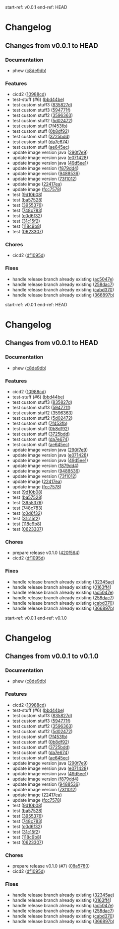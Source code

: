 start-ref: v0.0.1 end-ref: HEAD
# Changelog

## Changes from v0.0.1 to HEAD

### Documentation
- phew  ([c8de9db](https://github.com/telicent-oss/telicent-base-images/commit/c8de9db02bd24c87fea3b27d3d7c2d8dc4f8e434))

### Features
- cicd2  ([10988cd](https://github.com/telicent-oss/telicent-base-images/commit/10988cdbd5ecfd437950e2c4e957532ec4b43408))
- test-stuff (#6)  ([bbd44be](https://github.com/telicent-oss/telicent-base-images/commit/bbd44bec4cca270f508756e4e07729a90564832b))
- test custom stuff3  ([835827d](https://github.com/telicent-oss/telicent-base-images/commit/835827d14d6e121c1a7de0351efe270e74e62626))
- test custom stuff3  ([594771f](https://github.com/telicent-oss/telicent-base-images/commit/594771f9a6d648b6ece9cdb834afb475b6db2637))
- test custom stuff2  ([3596363](https://github.com/telicent-oss/telicent-base-images/commit/35963639b99cac8938b1a1e3de06d7c6e5063933))
- test custom stuff2  ([5d02472](https://github.com/telicent-oss/telicent-base-images/commit/5d02472ef0da40406d55b3d2de5ff5f83e5b70c5))
- test custom stuff  ([7f453fb](https://github.com/telicent-oss/telicent-base-images/commit/7f453fbeefdad4f17604914afac7e43fd9d0bcf3))
- test custom stuff  ([0b8df92](https://github.com/telicent-oss/telicent-base-images/commit/0b8df9228b3ca59db052ff8d3ed60bfacf390706))
- test custom stuff  ([3725bdd](https://github.com/telicent-oss/telicent-base-images/commit/3725bdd66ed66d6dc3487e92db13e7b3cb1ed00f))
- test custom stuff  ([da7e674](https://github.com/telicent-oss/telicent-base-images/commit/da7e6743a5841dbd0fe48a253130e4a3d9eaf1e8))
- test custom stuff  ([ae645ec](https://github.com/telicent-oss/telicent-base-images/commit/ae645eca574da7e49181f753627ca8b3551ac0fa))
- update image version java  ([290f7e9](https://github.com/telicent-oss/telicent-base-images/commit/290f7e96c6bb6f80091941b28f341a0fb03f0f54))
- update image version java  ([e071428](https://github.com/telicent-oss/telicent-base-images/commit/e071428a4b26cfb9810097fb9a056b2a28711b11))
- update image version java  ([49d5ee1](https://github.com/telicent-oss/telicent-base-images/commit/49d5ee10efca65bf5ed6c46f82c8a3eacce0d17b))
- update image version  ([f879dd4](https://github.com/telicent-oss/telicent-base-images/commit/f879dd42eba3f9d3709e15851bbe7172f0020178))
- update image version  ([9488536](https://github.com/telicent-oss/telicent-base-images/commit/94885363c89bea3f3904f3c4a26ced17e7fd32c7))
- update image version  ([73f1012](https://github.com/telicent-oss/telicent-base-images/commit/73f1012efa9c41f0a079261a72ba7f3f2d9d0da9))
- update image  ([22417ea](https://github.com/telicent-oss/telicent-base-images/commit/22417ea2b21a7b410b3e0ae6f0c4b7821bdd0509))
- update image  ([fcc7578](https://github.com/telicent-oss/telicent-base-images/commit/fcc75783b506360909548c990679d8d42d11450c))
- test  ([9d10b08](https://github.com/telicent-oss/telicent-base-images/commit/9d10b080ad592795f502bd65431ba34f3b76e754))
- test  ([ba57528](https://github.com/telicent-oss/telicent-base-images/commit/ba575285992401f982df9aaa4fef1a2cd35fd7cc))
- test  ([3955376](https://github.com/telicent-oss/telicent-base-images/commit/39553765887bbe35840f52c8c9d215b8de696275))
- test  ([748c783](https://github.com/telicent-oss/telicent-base-images/commit/748c7839acc86986d1b7d0545bf56d1de3dc9f42))
- test  ([c0d6f32](https://github.com/telicent-oss/telicent-base-images/commit/c0d6f3275cfde71260075b2286f0bfea57803a71))
- test  ([31c15f2](https://github.com/telicent-oss/telicent-base-images/commit/31c15f2aa873a3da376eb1847d791677410ad59e))
- test  ([118c9b8](https://github.com/telicent-oss/telicent-base-images/commit/118c9b8464daf69014081cf9d188e3ecbee52684))
- test  ([0623307](https://github.com/telicent-oss/telicent-base-images/commit/0623307a4c2212165dea6f1fbb654c23e56e76c5))

### Chores
- cicd2  ([df1095d](https://github.com/telicent-oss/telicent-base-images/commit/df1095d53b9a6547171caa9412325b8dbf8c724d))

### Fixes
- handle release branch already existing  ([ac5047e](https://github.com/telicent-oss/telicent-base-images/commit/ac5047e3ad9754341b64091a8da4d293f1855895))
- handle release branch already existing  ([258dac7](https://github.com/telicent-oss/telicent-base-images/commit/258dac71a864b40575c991c8f87fbb8e0693cae0))
- handle release branch already existing  ([cabd370](https://github.com/telicent-oss/telicent-base-images/commit/cabd370f0814664169c397e87a595acbc113f149))
- handle release branch already existing  ([366897b](https://github.com/telicent-oss/telicent-base-images/commit/366897bd6f846d67f5c6be4b559d8da73d328979))

start-ref: v0.0.1 end-ref: HEAD
# Changelog

## Changes from v0.0.1 to HEAD

### Documentation
- phew  ([c8de9db](https://github.com/telicent-oss/telicent-base-images/commit/c8de9db02bd24c87fea3b27d3d7c2d8dc4f8e434))

### Features
- cicd2  ([10988cd](https://github.com/telicent-oss/telicent-base-images/commit/10988cdbd5ecfd437950e2c4e957532ec4b43408))
- test-stuff (#6)  ([bbd44be](https://github.com/telicent-oss/telicent-base-images/commit/bbd44bec4cca270f508756e4e07729a90564832b))
- test custom stuff3  ([835827d](https://github.com/telicent-oss/telicent-base-images/commit/835827d14d6e121c1a7de0351efe270e74e62626))
- test custom stuff3  ([594771f](https://github.com/telicent-oss/telicent-base-images/commit/594771f9a6d648b6ece9cdb834afb475b6db2637))
- test custom stuff2  ([3596363](https://github.com/telicent-oss/telicent-base-images/commit/35963639b99cac8938b1a1e3de06d7c6e5063933))
- test custom stuff2  ([5d02472](https://github.com/telicent-oss/telicent-base-images/commit/5d02472ef0da40406d55b3d2de5ff5f83e5b70c5))
- test custom stuff  ([7f453fb](https://github.com/telicent-oss/telicent-base-images/commit/7f453fbeefdad4f17604914afac7e43fd9d0bcf3))
- test custom stuff  ([0b8df92](https://github.com/telicent-oss/telicent-base-images/commit/0b8df9228b3ca59db052ff8d3ed60bfacf390706))
- test custom stuff  ([3725bdd](https://github.com/telicent-oss/telicent-base-images/commit/3725bdd66ed66d6dc3487e92db13e7b3cb1ed00f))
- test custom stuff  ([da7e674](https://github.com/telicent-oss/telicent-base-images/commit/da7e6743a5841dbd0fe48a253130e4a3d9eaf1e8))
- test custom stuff  ([ae645ec](https://github.com/telicent-oss/telicent-base-images/commit/ae645eca574da7e49181f753627ca8b3551ac0fa))
- update image version java  ([290f7e9](https://github.com/telicent-oss/telicent-base-images/commit/290f7e96c6bb6f80091941b28f341a0fb03f0f54))
- update image version java  ([e071428](https://github.com/telicent-oss/telicent-base-images/commit/e071428a4b26cfb9810097fb9a056b2a28711b11))
- update image version java  ([49d5ee1](https://github.com/telicent-oss/telicent-base-images/commit/49d5ee10efca65bf5ed6c46f82c8a3eacce0d17b))
- update image version  ([f879dd4](https://github.com/telicent-oss/telicent-base-images/commit/f879dd42eba3f9d3709e15851bbe7172f0020178))
- update image version  ([9488536](https://github.com/telicent-oss/telicent-base-images/commit/94885363c89bea3f3904f3c4a26ced17e7fd32c7))
- update image version  ([73f1012](https://github.com/telicent-oss/telicent-base-images/commit/73f1012efa9c41f0a079261a72ba7f3f2d9d0da9))
- update image  ([22417ea](https://github.com/telicent-oss/telicent-base-images/commit/22417ea2b21a7b410b3e0ae6f0c4b7821bdd0509))
- update image  ([fcc7578](https://github.com/telicent-oss/telicent-base-images/commit/fcc75783b506360909548c990679d8d42d11450c))
- test  ([9d10b08](https://github.com/telicent-oss/telicent-base-images/commit/9d10b080ad592795f502bd65431ba34f3b76e754))
- test  ([ba57528](https://github.com/telicent-oss/telicent-base-images/commit/ba575285992401f982df9aaa4fef1a2cd35fd7cc))
- test  ([3955376](https://github.com/telicent-oss/telicent-base-images/commit/39553765887bbe35840f52c8c9d215b8de696275))
- test  ([748c783](https://github.com/telicent-oss/telicent-base-images/commit/748c7839acc86986d1b7d0545bf56d1de3dc9f42))
- test  ([c0d6f32](https://github.com/telicent-oss/telicent-base-images/commit/c0d6f3275cfde71260075b2286f0bfea57803a71))
- test  ([31c15f2](https://github.com/telicent-oss/telicent-base-images/commit/31c15f2aa873a3da376eb1847d791677410ad59e))
- test  ([118c9b8](https://github.com/telicent-oss/telicent-base-images/commit/118c9b8464daf69014081cf9d188e3ecbee52684))
- test  ([0623307](https://github.com/telicent-oss/telicent-base-images/commit/0623307a4c2212165dea6f1fbb654c23e56e76c5))

### Chores
- prepare release v0.1.0  ([420f564](https://github.com/telicent-oss/telicent-base-images/commit/420f56416621e319cfca3ed72c9017f14ead47c7))
- cicd2  ([df1095d](https://github.com/telicent-oss/telicent-base-images/commit/df1095d53b9a6547171caa9412325b8dbf8c724d))

### Fixes
- handle release branch already existing  ([32345ae](https://github.com/telicent-oss/telicent-base-images/commit/32345ae9f7c5eef15f48e1adc0b247078e692faa))
- handle release branch already existing  ([0163ff4](https://github.com/telicent-oss/telicent-base-images/commit/0163ff46d1708722cdbde54d1dd13f6b55db61d5))
- handle release branch already existing  ([ac5047e](https://github.com/telicent-oss/telicent-base-images/commit/ac5047e3ad9754341b64091a8da4d293f1855895))
- handle release branch already existing  ([258dac7](https://github.com/telicent-oss/telicent-base-images/commit/258dac71a864b40575c991c8f87fbb8e0693cae0))
- handle release branch already existing  ([cabd370](https://github.com/telicent-oss/telicent-base-images/commit/cabd370f0814664169c397e87a595acbc113f149))
- handle release branch already existing  ([366897b](https://github.com/telicent-oss/telicent-base-images/commit/366897bd6f846d67f5c6be4b559d8da73d328979))

start-ref: v0.0.1 end-ref: v0.1.0
# Changelog

## Changes from v0.0.1 to v0.1.0

### Documentation
- phew  ([c8de9db](https://github.com/telicent-oss/telicent-base-images/commit/c8de9db02bd24c87fea3b27d3d7c2d8dc4f8e434))

### Features
- cicd2  ([10988cd](https://github.com/telicent-oss/telicent-base-images/commit/10988cdbd5ecfd437950e2c4e957532ec4b43408))
- test-stuff (#6)  ([bbd44be](https://github.com/telicent-oss/telicent-base-images/commit/bbd44bec4cca270f508756e4e07729a90564832b))
- test custom stuff3  ([835827d](https://github.com/telicent-oss/telicent-base-images/commit/835827d14d6e121c1a7de0351efe270e74e62626))
- test custom stuff3  ([594771f](https://github.com/telicent-oss/telicent-base-images/commit/594771f9a6d648b6ece9cdb834afb475b6db2637))
- test custom stuff2  ([3596363](https://github.com/telicent-oss/telicent-base-images/commit/35963639b99cac8938b1a1e3de06d7c6e5063933))
- test custom stuff2  ([5d02472](https://github.com/telicent-oss/telicent-base-images/commit/5d02472ef0da40406d55b3d2de5ff5f83e5b70c5))
- test custom stuff  ([7f453fb](https://github.com/telicent-oss/telicent-base-images/commit/7f453fbeefdad4f17604914afac7e43fd9d0bcf3))
- test custom stuff  ([0b8df92](https://github.com/telicent-oss/telicent-base-images/commit/0b8df9228b3ca59db052ff8d3ed60bfacf390706))
- test custom stuff  ([3725bdd](https://github.com/telicent-oss/telicent-base-images/commit/3725bdd66ed66d6dc3487e92db13e7b3cb1ed00f))
- test custom stuff  ([da7e674](https://github.com/telicent-oss/telicent-base-images/commit/da7e6743a5841dbd0fe48a253130e4a3d9eaf1e8))
- test custom stuff  ([ae645ec](https://github.com/telicent-oss/telicent-base-images/commit/ae645eca574da7e49181f753627ca8b3551ac0fa))
- update image version java  ([290f7e9](https://github.com/telicent-oss/telicent-base-images/commit/290f7e96c6bb6f80091941b28f341a0fb03f0f54))
- update image version java  ([e071428](https://github.com/telicent-oss/telicent-base-images/commit/e071428a4b26cfb9810097fb9a056b2a28711b11))
- update image version java  ([49d5ee1](https://github.com/telicent-oss/telicent-base-images/commit/49d5ee10efca65bf5ed6c46f82c8a3eacce0d17b))
- update image version  ([f879dd4](https://github.com/telicent-oss/telicent-base-images/commit/f879dd42eba3f9d3709e15851bbe7172f0020178))
- update image version  ([9488536](https://github.com/telicent-oss/telicent-base-images/commit/94885363c89bea3f3904f3c4a26ced17e7fd32c7))
- update image version  ([73f1012](https://github.com/telicent-oss/telicent-base-images/commit/73f1012efa9c41f0a079261a72ba7f3f2d9d0da9))
- update image  ([22417ea](https://github.com/telicent-oss/telicent-base-images/commit/22417ea2b21a7b410b3e0ae6f0c4b7821bdd0509))
- update image  ([fcc7578](https://github.com/telicent-oss/telicent-base-images/commit/fcc75783b506360909548c990679d8d42d11450c))
- test  ([9d10b08](https://github.com/telicent-oss/telicent-base-images/commit/9d10b080ad592795f502bd65431ba34f3b76e754))
- test  ([ba57528](https://github.com/telicent-oss/telicent-base-images/commit/ba575285992401f982df9aaa4fef1a2cd35fd7cc))
- test  ([3955376](https://github.com/telicent-oss/telicent-base-images/commit/39553765887bbe35840f52c8c9d215b8de696275))
- test  ([748c783](https://github.com/telicent-oss/telicent-base-images/commit/748c7839acc86986d1b7d0545bf56d1de3dc9f42))
- test  ([c0d6f32](https://github.com/telicent-oss/telicent-base-images/commit/c0d6f3275cfde71260075b2286f0bfea57803a71))
- test  ([31c15f2](https://github.com/telicent-oss/telicent-base-images/commit/31c15f2aa873a3da376eb1847d791677410ad59e))
- test  ([118c9b8](https://github.com/telicent-oss/telicent-base-images/commit/118c9b8464daf69014081cf9d188e3ecbee52684))
- test  ([0623307](https://github.com/telicent-oss/telicent-base-images/commit/0623307a4c2212165dea6f1fbb654c23e56e76c5))

### Chores
- prepare release v0.1.0 (#7)  ([08a5780](https://github.com/telicent-oss/telicent-base-images/commit/08a578075f94fd8e38195e49dde1fe2c372714a8))
- cicd2  ([df1095d](https://github.com/telicent-oss/telicent-base-images/commit/df1095d53b9a6547171caa9412325b8dbf8c724d))

### Fixes
- handle release branch already existing  ([32345ae](https://github.com/telicent-oss/telicent-base-images/commit/32345ae9f7c5eef15f48e1adc0b247078e692faa))
- handle release branch already existing  ([0163ff4](https://github.com/telicent-oss/telicent-base-images/commit/0163ff46d1708722cdbde54d1dd13f6b55db61d5))
- handle release branch already existing  ([ac5047e](https://github.com/telicent-oss/telicent-base-images/commit/ac5047e3ad9754341b64091a8da4d293f1855895))
- handle release branch already existing  ([258dac7](https://github.com/telicent-oss/telicent-base-images/commit/258dac71a864b40575c991c8f87fbb8e0693cae0))
- handle release branch already existing  ([cabd370](https://github.com/telicent-oss/telicent-base-images/commit/cabd370f0814664169c397e87a595acbc113f149))
- handle release branch already existing  ([366897b](https://github.com/telicent-oss/telicent-base-images/commit/366897bd6f846d67f5c6be4b559d8da73d328979))


